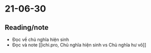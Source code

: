 # 21-06-30
## Reading/note
- Đọc về chủ nghĩa hiện sinh
- Đọc và note [[ichi.pro, Chủ nghĩa hiện sinh vs Chủ nghĩa hư vô]]
